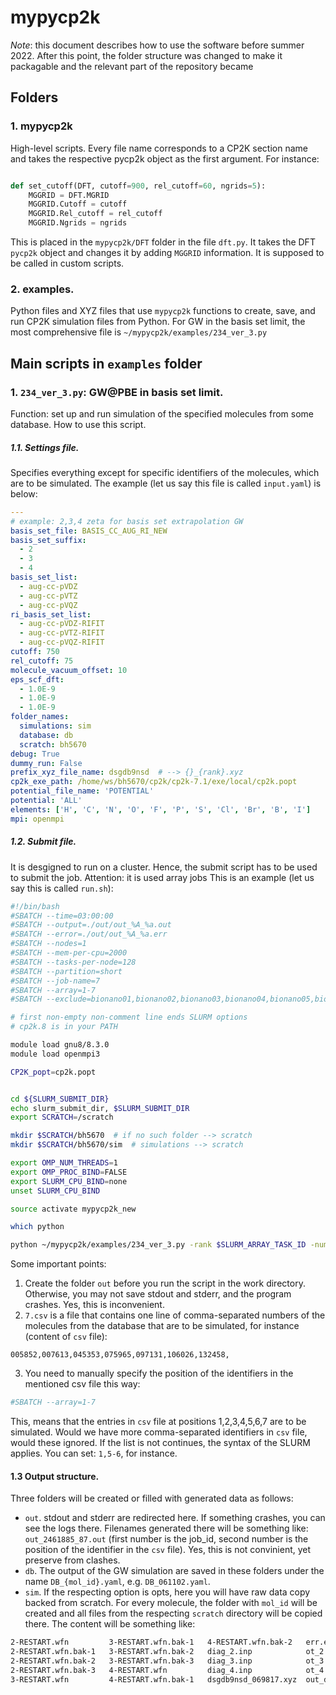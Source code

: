 # mypycp2k

_Note_: this document describes how to use the software before summer 2022. After this point, the folder structure was changed to make it packagable and the relevant part of the repository became 

## Folders

### 1. mypycp2k
High-level scripts. Every file name corresponds to a CP2K section name and takes the respective pycp2k object as the first argument. For instance:

```python

def set_cutoff(DFT, cutoff=900, rel_cutoff=60, ngrids=5):
    MGGRID = DFT.MGRID
    MGGRID.Cutoff = cutoff
    MGGRID.Rel_cutoff = rel_cutoff
    MGGRID.Ngrids = ngrids
```

This is placed in the ```mypycp2k/DFT``` folder in the file ```dft.py```.
It takes the DFT ```pycp2k``` object and changes it by adding ```MGGRID``` information.
It is supposed to be called in custom scripts.

### 2. examples.
Python files and XYZ files that use ```mypycp2k``` functions to create, save, and run CP2K simulation files from Python. For GW in the basis set limit, the most comprehensive file is ```~/mypycp2k/examples/234_ver_3.py```

## Main scripts in ```examples``` folder

### 1. ```234_ver_3.py```: GW@PBE in basis set limit.
Function: set up and run simulation of the specified molecules from some database.
How to use this script.
##### 1.1. Settings file.
Specifies everything except for specific identifiers of the molecules, which are to be simulated.
The example (let us say this file is called ```input.yaml```) is below:
```yaml
---
# example: 2,3,4 zeta for basis set extrapolation GW
basis_set_file: BASIS_CC_AUG_RI_NEW
basis_set_suffix:
  - 2
  - 3
  - 4
basis_set_list:
  - aug-cc-pVDZ
  - aug-cc-pVTZ
  - aug-cc-pVQZ
ri_basis_set_list:
  - aug-cc-pVDZ-RIFIT
  - aug-cc-pVTZ-RIFIT
  - aug-cc-pVQZ-RIFIT
cutoff: 750
rel_cutoff: 75
molecule_vacuum_offset: 10
eps_scf_dft:
  - 1.0E-9
  - 1.0E-9
  - 1.0E-9
folder_names:
  simulations: sim
  database: db
  scratch: bh5670
debug: True
dummy_run: False
prefix_xyz_file_name: dsgdb9nsd  # --> {}_{rank}.xyz
cp2k_exe_path: /home/ws/bh5670/cp2k/cp2k-7.1/exe/local/cp2k.popt
potential_file_name: 'POTENTIAL'
potential: 'ALL'
elements: ['H', 'C', 'N', 'O', 'F', 'P', 'S', 'Cl', 'Br', 'B', 'I']
mpi: openmpi

```


##### 1.2. Submit file.
It is desgigned to run on a cluster. Hence, the submit script has to be used to submit the job. 
Attention: it is used array jobs
This is an example (let us say this is called ```run.sh```):

```bash
#!/bin/bash 
#SBATCH --time=03:00:00
#SBATCH --output=./out/out_%A_%a.out
#SBATCH --error=./out/out_%A_%a.err
#SBATCH --nodes=1
#SBATCH --mem-per-cpu=2000
#SBATCH --tasks-per-node=128
#SBATCH --partition=short
#SBATCH --job-name=7
#SBATCH --array=1-7
#SBATCH --exclude=bionano01,bionano02,bionano03,bionano04,bionano05,bionano06

# first non-empty non-comment line ends SLURM options
# cp2k.8 is in your PATH

module load gnu8/8.3.0
module load openmpi3

CP2K_popt=cp2k.popt


cd ${SLURM_SUBMIT_DIR}
echo slurm_submit_dir, $SLURM_SUBMIT_DIR
export SCRATCH=/scratch

mkdir $SCRATCH/bh5670  # if no such folder --> scratch
mkdir $SCRATCH/bh5670/sim  # simulations --> scratch

export OMP_NUM_THREADS=1
export OMP_PROC_BIND=FALSE
export SLURM_CPU_BIND=none
unset SLURM_CPU_BIND

source activate mypycp2k_new

which python

python ~/mypycp2k/examples/234_ver_3.py -rank $SLURM_ARRAY_TASK_ID -num_cpus $SLURM_NTASKS -i input.yaml -mol_ids 7.csv

```

Some important points:
1. Create the folder ```out``` before you run the script in the work directory. Otherwise, you may not save stdout and stderr, and the program crashes. Yes, this is inconvenient.
2. `7.csv` is a file that contains one line of comma-separated numbers of the molecules from the database that are to be simulated, for instance (content of `csv` file): 

```csv
005852,007613,045353,075965,097131,106026,132458,
```
3. You need to manually specify the position of the identifiers in the mentioned csv file this way:
```bash
#SBATCH --array=1-7
```
This, means that the entries in `csv` file at positions 1,2,3,4,5,6,7 are to be simulated. Would we have more comma-separated identifiers in `csv` file, would these ignored. If the list is not continues, the syntax of the SLURM applies. You can set: `1,5-6`, for instance.

#### 1.3 Output structure.
 Three folders will be created or filled with generated data as follows:
 * `out`. stdout and stderr are redirected here. If something crashes, you can see the logs there. Filenames generated there will be something like: `out_2461885_87.out` (first number is the job_id, second number is the position of the identifier in the `csv` file). Yes, this is not convinient, yet preserve from clashes.
 * `db`. The output of the GW simulation are saved in these folders under the name `DB_{mol_id}.yaml`, e.g. `DB_061102.yaml`.
 * `sim`. If the respecting option is opts, here you will have raw data copy backed from scratch. For every molecule, the folder with `mol_id` will be created and all files from the respecting `scratch` directory will be copied there. The content will be something like:

```bash
2-RESTART.wfn         3-RESTART.wfn.bak-1   4-RESTART.wfn.bak-2   err.err               out_diag_3.out        
2-RESTART.wfn.bak-1   3-RESTART.wfn.bak-2   diag_2.inp            ot_2.inp              out_diag_4.out        
2-RESTART.wfn.bak-2   3-RESTART.wfn.bak-3   diag_3.inp            ot_3.inp              out_ot_2.out          
2-RESTART.wfn.bak-3   4-RESTART.wfn         diag_4.inp            ot_4.inp              out_ot_3.out          
3-RESTART.wfn         4-RESTART.wfn.bak-1   dsgdb9nsd_069817.xyz  out_diag_2.out        out_ot_4.out          
```

